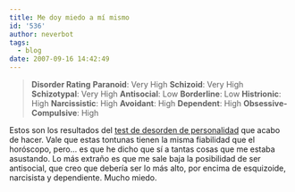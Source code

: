```yaml
---
title: Me doy miedo a mí mismo
id: '536'
author: neverbot
tags:
  - blog
date: 2007-09-16 14:42:49
---
```


> **Disorder Rating**
  **Paranoid**: Very High
  **Schizoid**: Very High
  **Schizotypal**: Very High
  **Antisocial**: Low
  **Borderline**: Low
  **Histrionic**: High
  **Narcissistic**: High
  **Avoidant**: High
  **Dependent**: High
  **Obsessive-Compulsive**: High

Estos son los resultados del [test de desorden de personalidad](http://www.4degreez.com/misc/personality_disorder_test.mv) que acabo de hacer. Vale que estas tontunas tienen la misma fiabilidad que el horóscopo, pero... es que he dicho que sí a tantas cosas que me estaba asustando. Lo más extraño es que me sale baja la posibilidad de ser antisocial, que creo que debería ser lo más alto, por encima de esquizoide, narcisista y dependiente. Mucho miedo.
